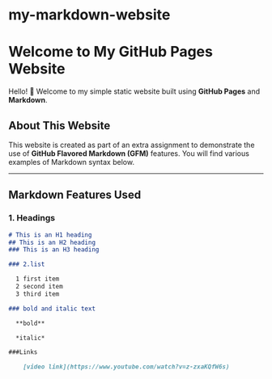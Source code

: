 # my-markdown-website

# Welcome to My GitHub Pages Website

Hello! 👋 Welcome to my simple static website built using **GitHub Pages** and **Markdown**.

## About This Website

This website is created as part of an extra assignment to demonstrate the use of **GitHub Flavored Markdown (GFM)** features. You will find various examples of Markdown syntax below.

---

## Markdown Features Used

### 1. Headings

```markdown
# This is an H1 heading
## This is an H2 heading
### This is an H3 heading

### 2.list

  1 first item
  2 second item
  3 third item

### bold and italic text

  **bold**

  *italic*

###Links

    [video link](https://www.youtube.com/watch?v=z-zxaKQfW6s)
